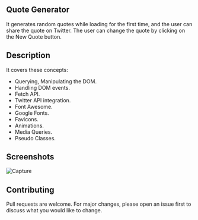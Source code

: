 ## Quote Generator
It generates random quotes while loading for the first time, and the user can share the quote on Twitter. The user can change the quote by clicking on the New Quote button.

## Description
It covers these concepts:
- Querying, Manipulating the DOM.
- Handling DOM events.
- Fetch API.
- Twitter API integration.
- Font Awesome.
- Google Fonts.
- Favicons.
- Animations.
- Media Queries.
- Pseudo Classes.

## Screenshots
![Capture](https://github.com/Aizonati/Quote-Generator/assets/109864958/aa9b876d-4d52-4e94-b318-75bc6ab3bc50)

## Contributing
Pull requests are welcome. For major changes, please open an issue first
to discuss what you would like to change.

